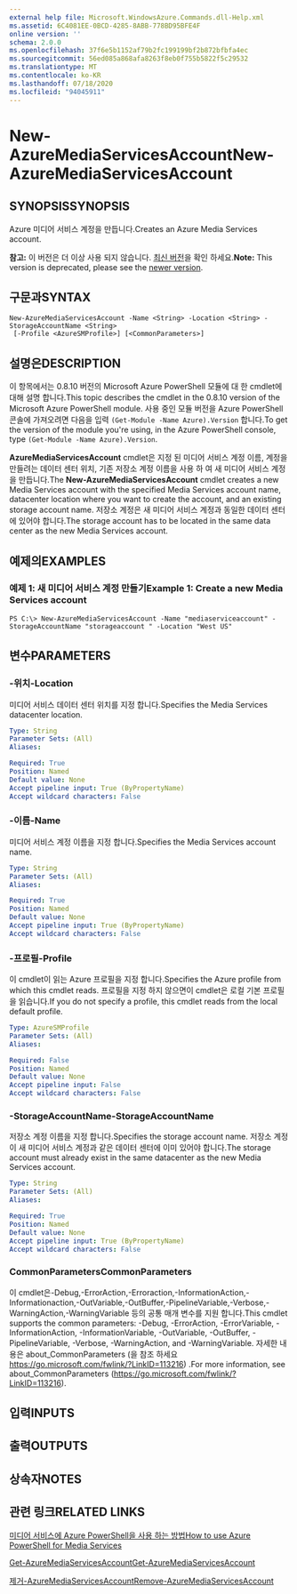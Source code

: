 ```yaml
---
external help file: Microsoft.WindowsAzure.Commands.dll-Help.xml
ms.assetid: 6C4081EE-0BCD-4285-8ABB-778BD95BFE4F
online version: ''
schema: 2.0.0
ms.openlocfilehash: 37f6e5b1152af79b2fc199199bf2b872bfbfa4ec
ms.sourcegitcommit: 56ed085a868afa8263f8eb0f755b5822f5c29532
ms.translationtype: MT
ms.contentlocale: ko-KR
ms.lasthandoff: 07/18/2020
ms.locfileid: "94045911"
---
```

# <span data-ttu-id="b86a6-101">New-AzureMediaServicesAccount</span><span class="sxs-lookup"><span data-stu-id="b86a6-101">New-AzureMediaServicesAccount</span></span>

## <span data-ttu-id="b86a6-102">SYNOPSIS</span><span class="sxs-lookup"><span data-stu-id="b86a6-102">SYNOPSIS</span></span>
<span data-ttu-id="b86a6-103">Azure 미디어 서비스 계정을 만듭니다.</span><span class="sxs-lookup"><span data-stu-id="b86a6-103">Creates an Azure Media Services account.</span></span>

<span data-ttu-id="b86a6-104">**참고:** 이 버전은 더 이상 사용 되지 않습니다. [최신 버전](https://docs.microsoft.com/powershell/module/azurerm.media/?view=azurermps-5.4.0#media_services)을 확인 하세요.</span><span class="sxs-lookup"><span data-stu-id="b86a6-104">**Note:** This version is deprecated, please see the [newer version](https://docs.microsoft.com/powershell/module/azurerm.media/?view=azurermps-5.4.0#media_services).</span></span>

## <span data-ttu-id="b86a6-105">구문과</span><span class="sxs-lookup"><span data-stu-id="b86a6-105">SYNTAX</span></span>

```
New-AzureMediaServicesAccount -Name <String> -Location <String> -StorageAccountName <String>
 [-Profile <AzureSMProfile>] [<CommonParameters>]
```

## <span data-ttu-id="b86a6-106">설명은</span><span class="sxs-lookup"><span data-stu-id="b86a6-106">DESCRIPTION</span></span>
<span data-ttu-id="b86a6-107">이 항목에서는 0.8.10 버전의 Microsoft Azure PowerShell 모듈에 대 한 cmdlet에 대해 설명 합니다.</span><span class="sxs-lookup"><span data-stu-id="b86a6-107">This topic describes the cmdlet in the 0.8.10 version of the Microsoft Azure PowerShell module.</span></span>
<span data-ttu-id="b86a6-108">사용 중인 모듈 버전을 Azure PowerShell 콘솔에 가져오려면 다음을 입력 `(Get-Module -Name Azure).Version` 합니다.</span><span class="sxs-lookup"><span data-stu-id="b86a6-108">To get the version of the module you're using, in the Azure PowerShell console, type `(Get-Module -Name Azure).Version`.</span></span>

<span data-ttu-id="b86a6-109">**AzureMediaServicesAccount** cmdlet은 지정 된 미디어 서비스 계정 이름, 계정을 만들려는 데이터 센터 위치, 기존 저장소 계정 이름을 사용 하 여 새 미디어 서비스 계정을 만듭니다.</span><span class="sxs-lookup"><span data-stu-id="b86a6-109">The **New-AzureMediaServicesAccount** cmdlet creates a new Media Services account with the specified Media Services account name, datacenter location where you want to create the account, and an existing storage account name.</span></span>
<span data-ttu-id="b86a6-110">저장소 계정은 새 미디어 서비스 계정과 동일한 데이터 센터에 있어야 합니다.</span><span class="sxs-lookup"><span data-stu-id="b86a6-110">The storage account has to be located in the same data center as the new Media Services account.</span></span>

## <span data-ttu-id="b86a6-111">예제의</span><span class="sxs-lookup"><span data-stu-id="b86a6-111">EXAMPLES</span></span>

### <span data-ttu-id="b86a6-112">예제 1: 새 미디어 서비스 계정 만들기</span><span class="sxs-lookup"><span data-stu-id="b86a6-112">Example 1: Create a new Media Services account</span></span>
```
PS C:\> New-AzureMediaServicesAccount -Name "mediaserviceaccount" -StorageAccountName "storageaccount " -Location "West US"
```

## <span data-ttu-id="b86a6-113">변수</span><span class="sxs-lookup"><span data-stu-id="b86a6-113">PARAMETERS</span></span>

### <span data-ttu-id="b86a6-114">-위치</span><span class="sxs-lookup"><span data-stu-id="b86a6-114">-Location</span></span>
<span data-ttu-id="b86a6-115">미디어 서비스 데이터 센터 위치를 지정 합니다.</span><span class="sxs-lookup"><span data-stu-id="b86a6-115">Specifies the Media Services datacenter location.</span></span>

```yaml
Type: String
Parameter Sets: (All)
Aliases: 

Required: True
Position: Named
Default value: None
Accept pipeline input: True (ByPropertyName)
Accept wildcard characters: False
```

### <span data-ttu-id="b86a6-116">-이름</span><span class="sxs-lookup"><span data-stu-id="b86a6-116">-Name</span></span>
<span data-ttu-id="b86a6-117">미디어 서비스 계정 이름을 지정 합니다.</span><span class="sxs-lookup"><span data-stu-id="b86a6-117">Specifies the Media Services account name.</span></span>

```yaml
Type: String
Parameter Sets: (All)
Aliases: 

Required: True
Position: Named
Default value: None
Accept pipeline input: True (ByPropertyName)
Accept wildcard characters: False
```

### <span data-ttu-id="b86a6-118">-프로필</span><span class="sxs-lookup"><span data-stu-id="b86a6-118">-Profile</span></span>
<span data-ttu-id="b86a6-119">이 cmdlet이 읽는 Azure 프로필을 지정 합니다.</span><span class="sxs-lookup"><span data-stu-id="b86a6-119">Specifies the Azure profile from which this cmdlet reads.</span></span>
<span data-ttu-id="b86a6-120">프로필을 지정 하지 않으면이 cmdlet은 로컬 기본 프로필을 읽습니다.</span><span class="sxs-lookup"><span data-stu-id="b86a6-120">If you do not specify a profile, this cmdlet reads from the local default profile.</span></span>

```yaml
Type: AzureSMProfile
Parameter Sets: (All)
Aliases: 

Required: False
Position: Named
Default value: None
Accept pipeline input: False
Accept wildcard characters: False
```

### <span data-ttu-id="b86a6-121">-StorageAccountName</span><span class="sxs-lookup"><span data-stu-id="b86a6-121">-StorageAccountName</span></span>
<span data-ttu-id="b86a6-122">저장소 계정 이름을 지정 합니다.</span><span class="sxs-lookup"><span data-stu-id="b86a6-122">Specifies the storage account name.</span></span>
<span data-ttu-id="b86a6-123">저장소 계정이 새 미디어 서비스 계정과 같은 데이터 센터에 이미 있어야 합니다.</span><span class="sxs-lookup"><span data-stu-id="b86a6-123">The storage account must already exist in the same datacenter as the new Media Services account.</span></span>

```yaml
Type: String
Parameter Sets: (All)
Aliases: 

Required: True
Position: Named
Default value: None
Accept pipeline input: True (ByPropertyName)
Accept wildcard characters: False
```

### <span data-ttu-id="b86a6-124">CommonParameters</span><span class="sxs-lookup"><span data-stu-id="b86a6-124">CommonParameters</span></span>
<span data-ttu-id="b86a6-125">이 cmdlet은-Debug,-ErrorAction,-Erroraction,-InformationAction,-Informationaction,-OutVariable,-OutBuffer,-PipelineVariable,-Verbose,-WarningAction,-WarningVariable 등의 공통 매개 변수를 지원 합니다.</span><span class="sxs-lookup"><span data-stu-id="b86a6-125">This cmdlet supports the common parameters: -Debug, -ErrorAction, -ErrorVariable, -InformationAction, -InformationVariable, -OutVariable, -OutBuffer, -PipelineVariable, -Verbose, -WarningAction, and -WarningVariable.</span></span> <span data-ttu-id="b86a6-126">자세한 내용은 about_CommonParameters (을 참조 하세요 https://go.microsoft.com/fwlink/?LinkID=113216) .</span><span class="sxs-lookup"><span data-stu-id="b86a6-126">For more information, see about_CommonParameters (https://go.microsoft.com/fwlink/?LinkID=113216).</span></span>

## <span data-ttu-id="b86a6-127">입력</span><span class="sxs-lookup"><span data-stu-id="b86a6-127">INPUTS</span></span>

## <span data-ttu-id="b86a6-128">출력</span><span class="sxs-lookup"><span data-stu-id="b86a6-128">OUTPUTS</span></span>

## <span data-ttu-id="b86a6-129">상속자</span><span class="sxs-lookup"><span data-stu-id="b86a6-129">NOTES</span></span>

## <span data-ttu-id="b86a6-130">관련 링크</span><span class="sxs-lookup"><span data-stu-id="b86a6-130">RELATED LINKS</span></span>

[<span data-ttu-id="b86a6-131">미디어 서비스에 Azure PowerShell을 사용 하는 방법</span><span class="sxs-lookup"><span data-stu-id="b86a6-131">How to use Azure PowerShell for Media Services</span></span>](https://go.microsoft.com/fwlink/?LinkId=324179)

[<span data-ttu-id="b86a6-132">Get-AzureMediaServicesAccount</span><span class="sxs-lookup"><span data-stu-id="b86a6-132">Get-AzureMediaServicesAccount</span></span>](./Get-AzureMediaServicesAccount.md)

[<span data-ttu-id="b86a6-133">제거-AzureMediaServicesAccount</span><span class="sxs-lookup"><span data-stu-id="b86a6-133">Remove-AzureMediaServicesAccount</span></span>](./Remove-AzureMediaServicesAccount.md)



